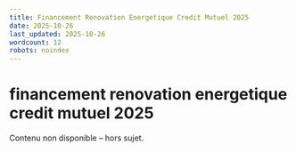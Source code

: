 ```yaml
---
title: Financement Renovation Energetique Credit Mutuel 2025
date: 2025-10-26
last_updated: 2025-10-26
wordcount: 12
robots: noindex
---
```


# financement renovation energetique credit mutuel 2025

Contenu non disponible – hors sujet.